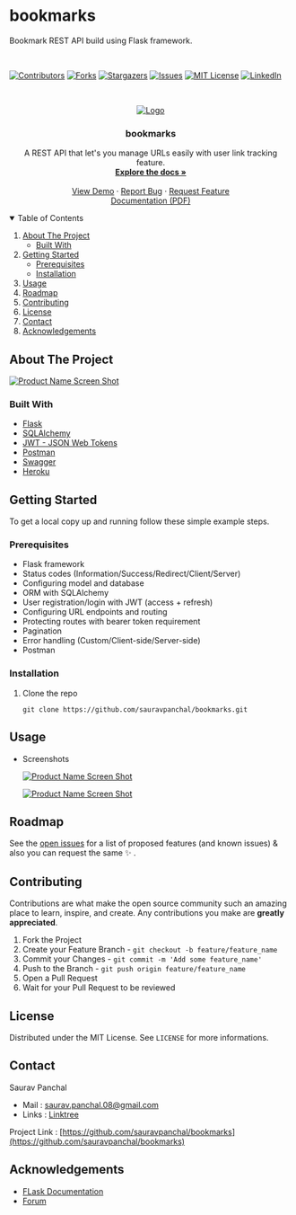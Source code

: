 # bookmarks
Bookmark REST API build using Flask framework.

<br>

[![Contributors][contributors-shield]][contributors-url]
[![Forks][forks-shield]][forks-url]
[![Stargazers][stars-shield]][stars-url]
[![Issues][issues-shield]][issues-url]
[![MIT License][license-shield]][license-url]
[![LinkedIn][linkedin-shield]][linkedin-url]
  
<!-- PROJECT LOGO -->
<br />
<p align="center">
  <a href="https://github.com/sauravpanchal/bookmarks">
    <img src="icon.png" alt="Logo">
  </a>

  <h3 align="center">bookmarks</h3>

  <p align="center">
    A REST API that let's you manage URLs easily with user link tracking feature.
    <br />
    <a href="https://github.com/sauravpanchal/bookmarks"><strong>Explore the docs »</strong></a>
    <br />
    <br />
    <a href="https://github.com/sauravpanchal/bookmarks">View Demo</a>
    ·
    <a href="https://github.com/sauravpanchal/bookmarks/issues">Report Bug</a>
    ·
    <a href="https://github.com/sauravpanchal/bookmarks/issues">Request Feature</a>
    <br>
    <a href="https://drive.google.com/file/d/1eJrLKLZVTRR-fjv9sG0_y_-Va2hvzxyk/view?usp=sharing">Documentation (PDF)</a>
  </p>
</p>

<!-- TABLE OF CONTENTS -->
<details open="open">
  <summary>Table of Contents</summary>
  <ol>
    <li>
      <a href="#about-the-project">About The Project</a>
      <ul>
        <li><a href="#built-with">Built With</a></li>
      </ul>
    </li>
    <li>
      <a href="#getting-started">Getting Started</a>
      <ul>
        <li><a href="#prerequisites">Prerequisites</a></li>
        <li><a href="#installation">Installation</a></li>
      </ul>
    </li>
    <li><a href="#usage">Usage</a></li>
    <li><a href="#roadmap">Roadmap</a></li>
    <li><a href="#contributing">Contributing</a></li>
    <li><a href="#license">License</a></li>
    <li><a href="#contact">Contact</a></li>
    <li><a href="#acknowledgements">Acknowledgements</a></li>
  </ol>
</details>

<!-- ABOUT THE PROJECT -->
## About The Project

[![Product Name Screen Shot][product-screenshot-1]](https://github.com/sauravpanchal/bookmarks)

### Built With
* [Flask](https://flask.palletsprojects.com/en/2.1.x/)
* [SQLAlchemy](https://www.sqlalchemy.org/library.html#reference)
* [JWT - JSON Web Tokens](https://flask-jwt-extended.readthedocs.io/en/stable/)
* [Postman](https://learning.postman.com/docs/getting-started/introduction/)
* [Swagger](https://swagger.io/docs/)
* [Heroku](https://devcenter.heroku.com/categories/reference)

<!-- GETTING STARTED -->
## Getting Started
To get a local copy up and running follow these simple example steps.

### Prerequisites
* Flask framework
* Status codes (Information/Success/Redirect/Client/Server)
* Configuring model and database
* ORM with SQLAlchemy
* User registration/login with JWT (access + refresh)
* Configuring URL endpoints and routing
* Protecting routes with bearer token requirement
* Pagination
* Error handling (Custom/Client-side/Server-side)
* Postman

### Installation
1. Clone the repo
   ```
   git clone https://github.com/sauravpanchal/bookmarks.git
   ```
<!-- 2. Install flask module
   ```
   pip install Flask
   ``` -->
<!-- 3. Install PyQt graph module
   ```
   pip install pyqtgraph
   ```
4. _(Optional but Recommended)_ Install PyQt5 tools to get Qt desiner
   ```
   pip install pyqt5-tools
   ```
   The "designer.exe" will be installed in 
   ```
   ...Lib\site-packages\pyqt5_tools
   ```
   (You can also create shortcut for the same to access it more easily.) -->
  
  
<!-- USAGE EXAMPLES -->
## Usage
<!-- * After successful installation you can just run the python script `FCFS_DS_Simulator.py` just like any other you would.
  ```
  python FCFS_DS_Simulator.py
  ``` -->
* Screenshots
  
  [![Product Name Screen Shot][product-screenshot-2]](https://github.com/sauravpanchal/bookmarks)
  
  [![Product Name Screen Shot][product-screenshot-3]](https://github.com/sauravpanchal/bookmarks)

<!-- ROADMAP -->
## Roadmap
See the [open issues](https://github.com/sauravpanchal/bookmarks/issues) for a list of proposed features (and known issues) & also you can request the same :sparkles: .


<!-- CONTRIBUTIONS -->
## Contributing
Contributions are what make the open source community such an amazing place to learn, inspire, and create. Any contributions you make are **greatly appreciated**.

1. Fork the Project
2. Create your Feature Branch - `git checkout -b feature/feature_name`
3. Commit your Changes - `git commit -m 'Add some feature_name'`
4. Push to the Branch - `git push origin feature/feature_name`
5. Open a Pull Request
6. Wait for your Pull Request to be reviewed

<!-- LICENSE -->
## License
Distributed under the MIT License. See `LICENSE` for more informations.

<!-- CONTACT -->
## Contact
Saurav Panchal 
- Mail : saurav.panchal.08@gmail.com
- Links : [Linktree](https://linktr.ee/sauravpanchal)

Project Link : [https://github.com/sauravpanchal/bookmarks](https://github.com/sauravpanchal/bookmarks)

<!-- ACKNOWLEDGEMENTS -->
## Acknowledgements
* [FLask Documentation](https://flask.palletsprojects.com/en/2.1.x/)
* [Forum](https://stackoverflow.com/)

[contributors-shield]: https://img.shields.io/github/contributors/sauravpanchal/bookmarks.svg?style=for-the-badge&color=brightgreen
[contributors-url]: https://github.com/sauravpanchal/bookmarks/graphs/contributors
[forks-shield]: https://img.shields.io/github/forks/sauravpanchal/bookmarks?style=for-the-badge
[forks-url]: https://github.com/sauravpanchal/bookmarks/network/members
[issues-shield]: https://img.shields.io/github/issues/sauravpanchal/bookmarks?style=for-the-badge
[issues-url]: https://github.com/sauravpanchal/bookmarks/issues
[stars-shield]: https://img.shields.io/github/stars/sauravpanchal/bookmarks?style=for-the-badge
[stars-url]: https://github.com/sauravpanchal/bookmarks/stargazers
[license-shield]: https://img.shields.io/github/license/sauravpanchal/bookmarks?style=for-the-badge
[license-url]: https://github.com/sauravpanchal/LICENSE
[linkedin-shield]: https://img.shields.io/badge/-LinkedIn-black.svg?style=for-the-badge&logo=linkedin&colorB=555
[linkedin-url]: https://linkedin.com/in/sauravpanchal
[product-screenshot-1]: product-images/product-image-1.PNG
[product-screenshot-2]: product-images/product-image-2.PNG
[product-screenshot-3]: product-images/product-image-3.PNG